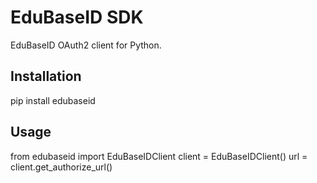 # EduBaseID SDK

EduBaseID OAuth2 client for Python.

## Installation
pip install edubaseid

## Usage
from edubaseid import EduBaseIDClient
client = EduBaseIDClient()
url = client.get_authorize_url()